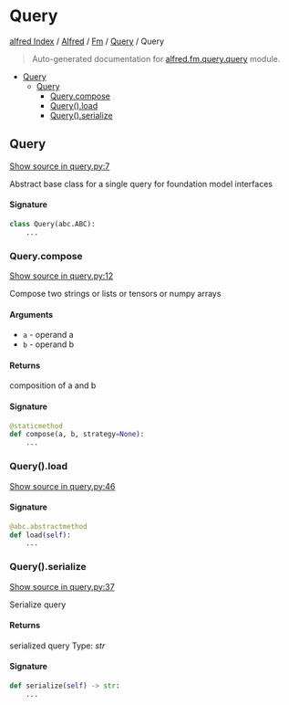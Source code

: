 # Query

[alfred Index](../../../README.md#alfred-index) /
[Alfred](../../index.md#alfred) /
[Fm](../index.md#fm) /
[Query](./index.md#query) /
Query

> Auto-generated documentation for [alfred.fm.query.query](../../../../alfred/fm/query/query.py) module.

- [Query](#query)
  - [Query](#query-1)
    - [Query.compose](#querycompose)
    - [Query().load](#query()load)
    - [Query().serialize](#query()serialize)

## Query

[Show source in query.py:7](../../../../alfred/fm/query/query.py#L7)

Abstract base class for a single query for foundation model interfaces

#### Signature

```python
class Query(abc.ABC):
    ...
```

### Query.compose

[Show source in query.py:12](../../../../alfred/fm/query/query.py#L12)

Compose two strings or lists or tensors or numpy arrays

#### Arguments

- `a` - operand a
- `b` - operand b

#### Returns

composition of a and b

#### Signature

```python
@staticmethod
def compose(a, b, strategy=None):
    ...
```

### Query().load

[Show source in query.py:46](../../../../alfred/fm/query/query.py#L46)

#### Signature

```python
@abc.abstractmethod
def load(self):
    ...
```

### Query().serialize

[Show source in query.py:37](../../../../alfred/fm/query/query.py#L37)

Serialize query

#### Returns

serialized query
Type: *str*

#### Signature

```python
def serialize(self) -> str:
    ...
```


